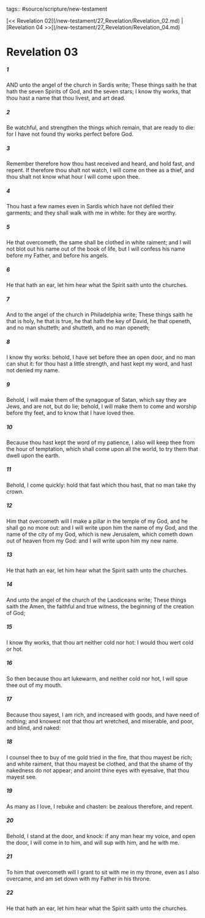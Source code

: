tags:: #source/scripture/new-testament

[<< Revelation 02[(/new-testament/27_Revelation/Revelation_02.md) | [Revelation 04 >>[(/new-testament/27_Revelation/Revelation_04.md)

# Revelation 03

##### 1

AND unto the angel of the church in Sardis write; These things saith he that hath the seven Spirits of God, and the seven stars; I know thy works, that thou hast a name that thou livest, and art dead.

##### 2

Be watchful, and strengthen the things which remain, that are ready to die: for I have not found thy works perfect before God.

##### 3

Remember therefore how thou hast received and heard, and hold fast, and repent. If therefore thou shalt not watch, I will come on thee as a thief, and thou shalt not know what hour I will come upon thee.

##### 4

Thou hast a few names even in Sardis which have not defiled their garments; and they shall walk with me in white: for they are worthy.

##### 5

He that overcometh, the same shall be clothed in white raiment; and I will not blot out his name out of the book of life, but I will confess his name before my Father, and before his angels.

##### 6

He that hath an ear, let him hear what the Spirit saith unto the churches.

##### 7

And to the angel of the church in Philadelphia write; These things saith he that is holy, he that is true, he that hath the key of David, he that openeth, and no man shutteth; and shutteth, and no man openeth;

##### 8

I know thy works: behold, I have set before thee an open door, and no man can shut it: for thou hast a little strength, and hast kept my word, and hast not denied my name.

##### 9

Behold, I will make them of the synagogue of Satan, which say they are Jews, and are not, but do lie; behold, I will make them to come and worship before thy feet, and to know that I have loved thee.

##### 10

Because thou hast kept the word of my patience, I also will keep thee from the hour of temptation, which shall come upon all the world, to try them that dwell upon the earth.

##### 11

Behold, I come quickly: hold that fast which thou hast, that no man take thy crown.

##### 12

Him that overcometh will I make a pillar in the temple of my God, and he shall go no more out: and I will write upon him the name of my God, and the name of the city of my God, which is new Jerusalem, which cometh down out of heaven from my God: and I will write upon him my new name.

##### 13

He that hath an ear, let him hear what the Spirit saith unto the churches.

##### 14

And unto the angel of the church of the Laodiceans write; These things saith the Amen, the faithful and true witness, the beginning of the creation of God;

##### 15

I know thy works, that thou art neither cold nor hot: I would thou wert cold or hot.

##### 16

So then because thou art lukewarm, and neither cold nor hot, I will spue thee out of my mouth.

##### 17

Because thou sayest, I am rich, and increased with goods, and have need of nothing; and knowest not that thou art wretched, and miserable, and poor, and blind, and naked:

##### 18

I counsel thee to buy of me gold tried in the fire, that thou mayest be rich; and white raiment, that thou mayest be clothed, and that the shame of thy nakedness do not appear; and anoint thine eyes with eyesalve, that thou mayest see.

##### 19

As many as I love, I rebuke and chasten: be zealous therefore, and repent.

##### 20

Behold, I stand at the door, and knock: if any man hear my voice, and open the door, I will come in to him, and will sup with him, and he with me.

##### 21

To him that overcometh will I grant to sit with me in my throne, even as I also overcame, and am set down with my Father in his throne.

##### 22

He that hath an ear, let him hear what the Spirit saith unto the churches.
